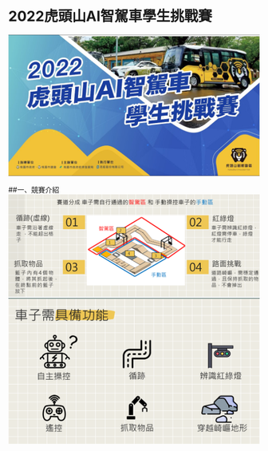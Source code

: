 # 2022虎頭山AI智駕車學生挑戰賽


<div align=center>
    <img src='images/official.jpg' width="800"> 
</div> 

##一、競賽介紹
<img src='images/Introduce.png'> 
<img src='images/function.png'> 
